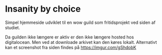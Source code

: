 # Insanity by choice
Simpel hjemmeside udviklet til en wow guild som fritidsprojekt ved siden af studiet.

Da guilden ikke længere er aktiv er den ikke længere hosted hos digitalocean. 
Men ved at downloade arkivet kan den køres lokalt. Alternativt kan et screenshot fra siden findes på https://imgur.com/gShdobK
